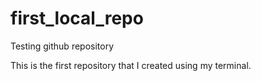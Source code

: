 # first_local_repo
Testing github repository

This is the first repository that I created using my terminal. 
